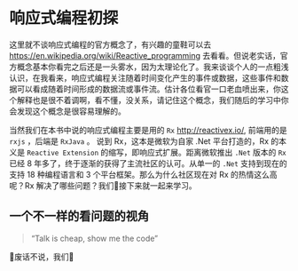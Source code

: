 # 响应式编程初探

这里就不谈响应式编程的官方概念了，有兴趣的童鞋可以去 <https://en.wikipedia.org/wiki/Reactive_programming> 去看看。但说老实话，官方概念基本你看完之后还是一头雾水，因为太理论化了。我来谈谈个人的一点粗浅认识，在我看来，响应式编程关注随着时间变化产生的事件或数据，这些事件和数据可以看成随着时间形成的数据流或事件流。估计各位看官一口老血喷出来，你这个解释也是很不着调啊，看不懂，没关系，请记住这个概念，我们随后的学习中你会发现这个概念是很容易理解的。

当然我们在本书中说的响应式编程主要是用的 `Rx` <http://reactivex.io/>, 前端用的是 `rxjs` ，后端是 `RxJava` 。 说到 Rx，这本是微软为自家 .Net 平台打造的，Rx 的本义是 `Reactive Extension` 的缩写，即响应式扩展。距离微软推出 `.Net` 版本的 `Rx` 已经 8 年多了，终于逐渐的获得了主流社区的认可。从单一的 `.Net` 支持到现在的支持 18 种编程语言和 3 个平台框架。那么为什么社区现在对 Rx 的热情这么高呢？Rx 解决了哪些问题？我们接下来就一起来学习。

## 一个不一样的看问题的视角

> “Talk is cheap, show me the code”

废话不说，我们
